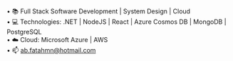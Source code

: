 • 📚 Full Stack Software Development | System Design | Cloud</br>
• 💻 Technologies: .NET | NodeJS | React | Azure Cosmos DB | MongoDB | PostgreSQL</br>
• ☁️ Cloud: Microsoft Azure | AWS</br>
• 📫 ab.fatahmn@hotmail.com</br>
